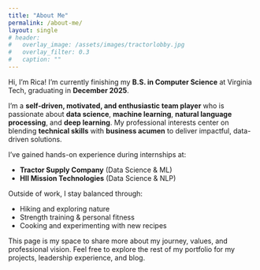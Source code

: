 ```yaml
---
title: "About Me"
permalink: /about-me/
layout: single  
# header:
#   overlay_image: /assets/images/tractorlobby.jpg
#   overlay_filter: 0.3  
#   caption: ""
---
```


Hi, I’m Rica! I’m currently finishing my **B.S. in Computer Science** at Virginia Tech, graduating in **December 2025**.  

I’m a **self-driven, motivated, and enthusiastic team player** who is passionate about **data science**, **machine learning**, **natural language processing**, and **deep learning**. My professional interests center on blending **technical skills** with **business acumen** to deliver impactful, data-driven solutions.

I’ve gained hands-on experience during internships at:
- **Tractor Supply Company** (Data Science & ML)
- **HII Mission Technologies** (Data Science & NLP)

Outside of work, I stay balanced through:
- Hiking and exploring nature
- Strength training & personal fitness
- Cooking and experimenting with new recipes

This page is my space to share more about my journey, values, and professional vision. Feel free to explore the rest of my portfolio for my projects, leadership experience, and blog.